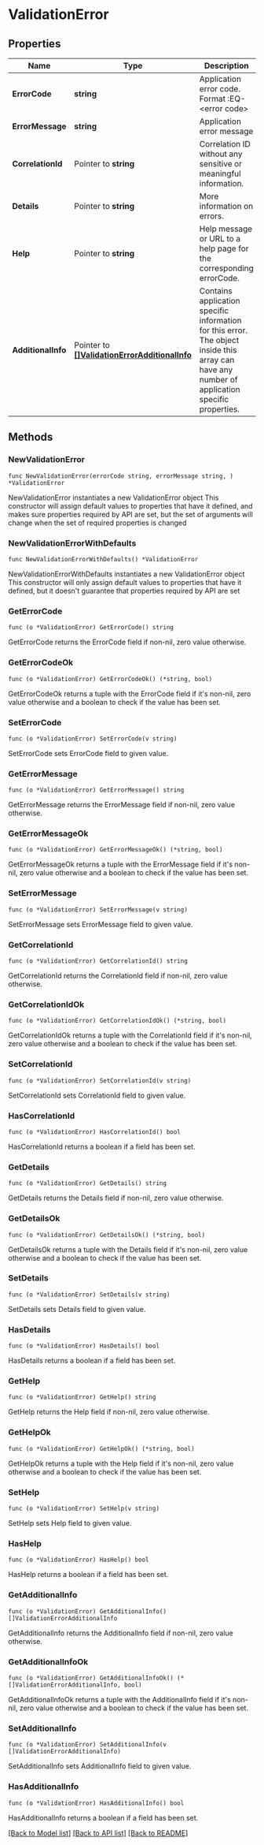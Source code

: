 # ValidationError

## Properties

Name | Type | Description | Notes
------------ | ------------- | ------------- | -------------
**ErrorCode** | **string** | Application error code. Format :EQ-&lt;error code&gt; | 
**ErrorMessage** | **string** | Application error message | 
**CorrelationId** | Pointer to **string** | Correlation ID without any sensitive or meaningful information. | [optional] 
**Details** | Pointer to **string** | More information on errors. | [optional] 
**Help** | Pointer to **string** | Help message or URL to a help page for the corresponding errorCode. | [optional] 
**AdditionalInfo** | Pointer to [**[]ValidationErrorAdditionalInfo**](ValidationErrorAdditionalInfo.md) | Contains application specific information for this error. The object inside this array can have any number of application specific properties. | [optional] 

## Methods

### NewValidationError

`func NewValidationError(errorCode string, errorMessage string, ) *ValidationError`

NewValidationError instantiates a new ValidationError object
This constructor will assign default values to properties that have it defined,
and makes sure properties required by API are set, but the set of arguments
will change when the set of required properties is changed

### NewValidationErrorWithDefaults

`func NewValidationErrorWithDefaults() *ValidationError`

NewValidationErrorWithDefaults instantiates a new ValidationError object
This constructor will only assign default values to properties that have it defined,
but it doesn't guarantee that properties required by API are set

### GetErrorCode

`func (o *ValidationError) GetErrorCode() string`

GetErrorCode returns the ErrorCode field if non-nil, zero value otherwise.

### GetErrorCodeOk

`func (o *ValidationError) GetErrorCodeOk() (*string, bool)`

GetErrorCodeOk returns a tuple with the ErrorCode field if it's non-nil, zero value otherwise
and a boolean to check if the value has been set.

### SetErrorCode

`func (o *ValidationError) SetErrorCode(v string)`

SetErrorCode sets ErrorCode field to given value.


### GetErrorMessage

`func (o *ValidationError) GetErrorMessage() string`

GetErrorMessage returns the ErrorMessage field if non-nil, zero value otherwise.

### GetErrorMessageOk

`func (o *ValidationError) GetErrorMessageOk() (*string, bool)`

GetErrorMessageOk returns a tuple with the ErrorMessage field if it's non-nil, zero value otherwise
and a boolean to check if the value has been set.

### SetErrorMessage

`func (o *ValidationError) SetErrorMessage(v string)`

SetErrorMessage sets ErrorMessage field to given value.


### GetCorrelationId

`func (o *ValidationError) GetCorrelationId() string`

GetCorrelationId returns the CorrelationId field if non-nil, zero value otherwise.

### GetCorrelationIdOk

`func (o *ValidationError) GetCorrelationIdOk() (*string, bool)`

GetCorrelationIdOk returns a tuple with the CorrelationId field if it's non-nil, zero value otherwise
and a boolean to check if the value has been set.

### SetCorrelationId

`func (o *ValidationError) SetCorrelationId(v string)`

SetCorrelationId sets CorrelationId field to given value.

### HasCorrelationId

`func (o *ValidationError) HasCorrelationId() bool`

HasCorrelationId returns a boolean if a field has been set.

### GetDetails

`func (o *ValidationError) GetDetails() string`

GetDetails returns the Details field if non-nil, zero value otherwise.

### GetDetailsOk

`func (o *ValidationError) GetDetailsOk() (*string, bool)`

GetDetailsOk returns a tuple with the Details field if it's non-nil, zero value otherwise
and a boolean to check if the value has been set.

### SetDetails

`func (o *ValidationError) SetDetails(v string)`

SetDetails sets Details field to given value.

### HasDetails

`func (o *ValidationError) HasDetails() bool`

HasDetails returns a boolean if a field has been set.

### GetHelp

`func (o *ValidationError) GetHelp() string`

GetHelp returns the Help field if non-nil, zero value otherwise.

### GetHelpOk

`func (o *ValidationError) GetHelpOk() (*string, bool)`

GetHelpOk returns a tuple with the Help field if it's non-nil, zero value otherwise
and a boolean to check if the value has been set.

### SetHelp

`func (o *ValidationError) SetHelp(v string)`

SetHelp sets Help field to given value.

### HasHelp

`func (o *ValidationError) HasHelp() bool`

HasHelp returns a boolean if a field has been set.

### GetAdditionalInfo

`func (o *ValidationError) GetAdditionalInfo() []ValidationErrorAdditionalInfo`

GetAdditionalInfo returns the AdditionalInfo field if non-nil, zero value otherwise.

### GetAdditionalInfoOk

`func (o *ValidationError) GetAdditionalInfoOk() (*[]ValidationErrorAdditionalInfo, bool)`

GetAdditionalInfoOk returns a tuple with the AdditionalInfo field if it's non-nil, zero value otherwise
and a boolean to check if the value has been set.

### SetAdditionalInfo

`func (o *ValidationError) SetAdditionalInfo(v []ValidationErrorAdditionalInfo)`

SetAdditionalInfo sets AdditionalInfo field to given value.

### HasAdditionalInfo

`func (o *ValidationError) HasAdditionalInfo() bool`

HasAdditionalInfo returns a boolean if a field has been set.


[[Back to Model list]](../README.md#documentation-for-models) [[Back to API list]](../README.md#documentation-for-api-endpoints) [[Back to README]](../README.md)


